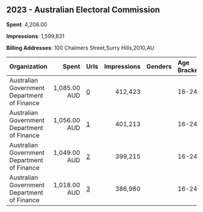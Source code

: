 ## 2023 - Australian Electoral Commission 
**Spent**: 4,208.00

**Impressions**: 1,599,831

**Billing Addresses**: 100 Chalmers Street,Surry Hills,2010,AU

|Organization|Spent|Urls|Impressions|Genders|Age Brackets|Country Codes|
|:---|---:|:---|---:|:---|:---|:---|
|Australian Government Department of Finance|1,085.00 AUD|[0](https://www.snap.com/political-ads/asset/0bb578a87367f33477008850995ad161e3f6a010c51f2ccf49e596af48de7569?mediaType=mp4)|412,423||16-24|australia|
|Australian Government Department of Finance|1,056.00 AUD|[1](https://www.snap.com/political-ads/asset/bb721f1a8eaad4cfd5f65aef10972a3913efdf3b3a3039c18fa5aaafe030ab9e?mediaType=mp4)|401,213||16-24|australia|
|Australian Government Department of Finance|1,049.00 AUD|[2](https://www.snap.com/political-ads/asset/82882fc78cd8883a0275d0f5d6ba86219c165ad7d428f4d0a76a7871d5e9edae?mediaType=mp4)|399,215||16-24|australia|
|Australian Government Department of Finance|1,018.00 AUD|[3](https://www.snap.com/political-ads/asset/652c9f085c054f9b2276033d3be89216febfa2145fa05f47c1a2dacad514dac8?mediaType=mp4)|386,980||16-24|australia|
